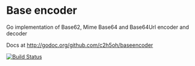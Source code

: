 Base encoder
============

Go implementation of Base62, Mime Base64 and Base64Url encoder and decoder

Docs at <http://godoc.org/github.com/c2h5oh/baseencoder>

[![Build Status](https://travis-ci.org/c2h5oh/baseencoder.svg)](https://travis-ci.org/c2h5oh/baseencoder)

